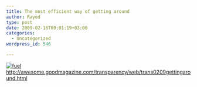 ```yaml
---
title: The most efficient way of getting around
author: Rayed
type: post
date: 2009-02-16T09:01:19+03:00
categories:
  - Uncategorized
wordpress_id: 546

---
```

<a href="http://awesome.goodmagazine.com/transparency/web/trans0209gettingaround.html">
<img src="/static/uploads/2009/02/fuel.png" alt="fuel" title="fuel"  />
http://awesome.goodmagazine.com/transparency/web/trans0209gettingaround.html
</a>
